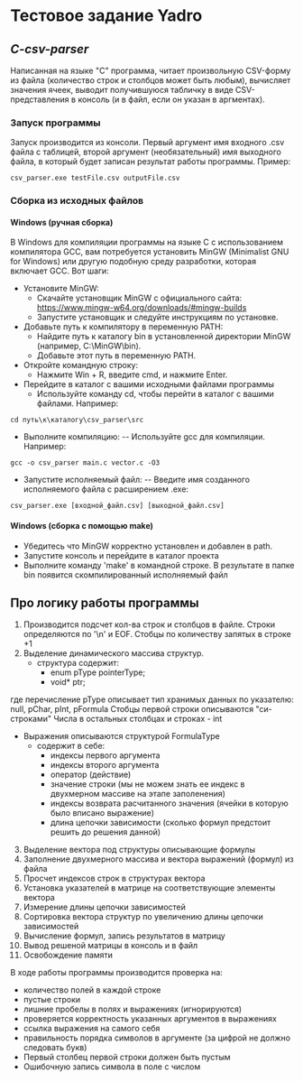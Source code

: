 # Тестовое задание Yadro
## _C-csv-parser_
Написанная на языке "С" программа, читает произвольную CSV-форму из файла (количество строк и столбцов может быть любым), вычисляет значения ячеек, выводит получившуюся табличку в виде CSV-представления в консоль (и в файл, если он указан в аргментах). 

### Запуск программы
Запуск производится из консоли. Первый аргумент имя входного .csv файла с таблицей, второй аргумент (необязательный) имя выходного файла, в который будет записан результат работы программы.
Пример:
```
csv_parser.exe testFile.csv outputFile.csv
```
### Сборка из исходных файлов
#### Windows (ручная сборка)
В Windows для компиляции программы на языке C с использованием компилятора GCC, вам потребуется установить MinGW (Minimalist GNU for Windows) или другую подобную среду разработки, которая включает GCC. Вот шаги:
- Установите MinGW:
	- Скачайте установщик MinGW с официального сайта: https://www.mingw-w64.org/downloads/#mingw-builds
	- Запустите установщик и следуйте инструкциям по установке.
- Добавьте путь к компилятору в переменную PATH:
  	- Найдите путь к каталогу bin в установленной директории MinGW (например, C:\MinGW\bin).
	- Добавьте этот путь в переменную PATH.
- Откройте командную строку:
  	- Нажмите Win + R, введите cmd, и нажмите Enter.
- Перейдите в каталог с вашими исходными файлами программы
  	- Используйте команду cd, чтобы перейти в каталог с вашими файлами. Например:
```
cd путь\к\каталогу\csv_parser\src
```
- Выполните компиляцию:
-- Используйте gcc для компиляции. Например:
```
gcc -o csv_parser main.c vector.c -O3
```
- Запустите исполняемый файл:
-- Введите имя созданного исполняемого файла с расширением .exe:
```
csv_parser.exe [входной_файл.csv] [выходной_файл.csv]
```
#### Windows (сборка с помощью make)
- Убедитесь что MinGW корректно установлен и добавлен в path.
- Запустите консоль и перейдите в каталог проекта
- Выполните команду 'make' в командной строке. В результате в папке bin появится скомпилированный исполняемый файл

## Про логику работы программы
1. Производится подсчет кол-ва строк и столбцов в файле.
   Строки определяются по '\n' и EOF.
   Стобцы по количеству запятых в строке +1
3. Выделение динамического массива структур.  
	- структура содержит:
    	- enum pType pointerType;
    	- void* ptr;
    	
где перечисление pType описывает тип хранимых данных по указателю: null, pChar, pInt, pFormula
Стобцы первой строки описываются "си-строками"
Числа в остальных столбцах и строках - int

- Выражения описываются структурой FormulaType
	- содержит в себе:
		- индексы первого аргумента
		- индексы второго аргумента
		- оператор (действие)
		- значение строки (мы не можем знать ее индекс в двухмерном массиве на этапе заполенения)
		- индексы возврата расчитанного значения (ячейки в которую было вписано выражение)
		- длина цепочки зависимости (сколько формул предстоит решить до решения данной)

3. Выделение вектора под структуры описывающие формулы
4. Заполнение двухмерного массива и вектора выражений (формул) из файла
5. Просчет индексов строк в структурах вектора
6. Установка указателей в матрице на соответствующие элементы вектора
7. Измерение длины цепочки зависимостей
8. Сортировка вектора структур по увеличению длины цепочки зависимостей
9. Вычисление формул, запись результатов в матрицу
10. Вывод решеной матрицы в консоль и в файл
11. Освобождение памяти

В ходе работы программы производится проверка на:
- количество полей в каждой строке
- пустые строки
- лишние пробелы в полях и выражениях (игнорируются)
- проверяется корректность указанных аргументов в выражениях
- ссылка выражения на самого себя
- правильность порядка символов в аргументе (за цифрой не должно следовать букв)
- Первый столбец первой строки должен быть пустым
- Ошибочную запись символа в поле с числом
